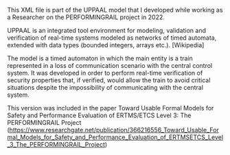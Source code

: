 This XML file is part of the UPPAAL model that I developed while working as a Researcher on the PERFORMINGRAIL project in 2022. 

UPPAAL is an integrated tool environment for modeling, validation and verification of real-time systems modeled as networks of timed automata, extended with data types (bounded integers, arrays etc.). [Wikipedia]

The model is a timed automaton in which the main entity is a train represented in a loss of communication scenario with the central control system. It was developed in order to perform real-time verification of security properties that, if verified, would allow the train to avoid critical situations despite the impossibility of communicating with the central system. 

This version was included in the paper Toward Usable Formal Models for Safety and Performance Evaluation of ERTMS/ETCS Level 3: The PERFORMINGRAIL Project (https://www.researchgate.net/publication/366216556_Toward_Usable_Formal_Models_for_Safety_and_Performance_Evaluation_of_ERTMSETCS_Level_3_The_PERFORMINGRAIL_Project) 
